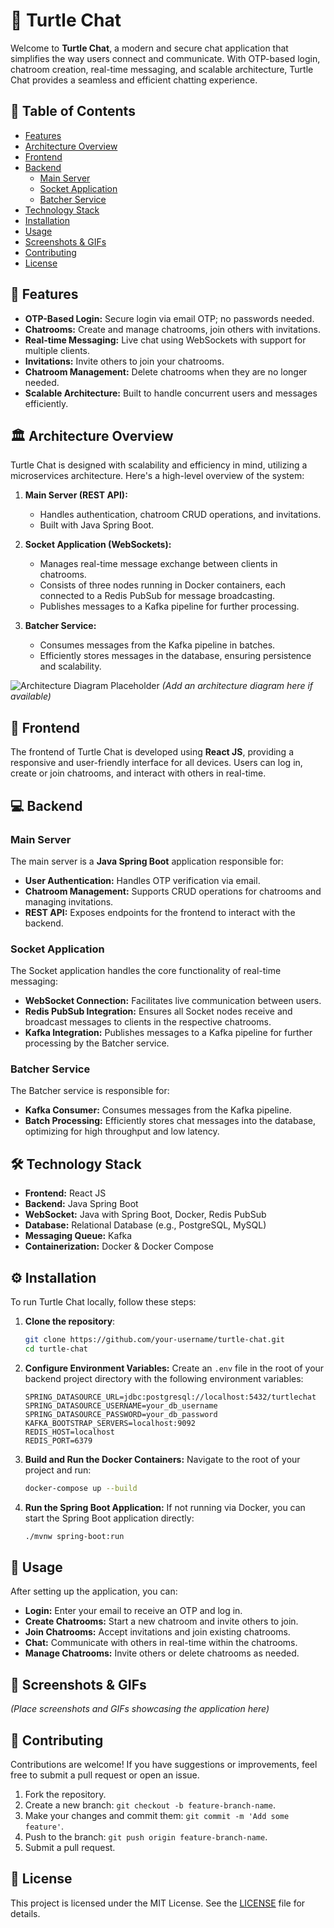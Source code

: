 # 🐢 Turtle Chat

Welcome to **Turtle Chat**, a modern and secure chat application that simplifies the way users connect and communicate. With OTP-based login, chatroom creation, real-time messaging, and scalable architecture, Turtle Chat provides a seamless and efficient chatting experience.

## 📝 Table of Contents

- [Features](#features)
- [Architecture Overview](#architecture-overview)
- [Frontend](#frontend)
- [Backend](#backend)
  - [Main Server](#main-server)
  - [Socket Application](#socket-application)
  - [Batcher Service](#batcher-service)
- [Technology Stack](#technology-stack)
- [Installation](#installation)
- [Usage](#usage)
- [Screenshots & GIFs](#screenshots--gifs)
- [Contributing](#contributing)
- [License](#license)

## 🌟 Features

- **OTP-Based Login:** Secure login via email OTP; no passwords needed.
- **Chatrooms:** Create and manage chatrooms, join others with invitations.
- **Real-time Messaging:** Live chat using WebSockets with support for multiple clients.
- **Invitations:** Invite others to join your chatrooms.
- **Chatroom Management:** Delete chatrooms when they are no longer needed.
- **Scalable Architecture:** Built to handle concurrent users and messages efficiently.

## 🏛️ Architecture Overview

Turtle Chat is designed with scalability and efficiency in mind, utilizing a microservices architecture. Here's a high-level overview of the system:

1. **Main Server (REST API):**
   - Handles authentication, chatroom CRUD operations, and invitations.
   - Built with Java Spring Boot.

2. **Socket Application (WebSockets):**
   - Manages real-time message exchange between clients in chatrooms.
   - Consists of three nodes running in Docker containers, each connected to a Redis PubSub for message broadcasting.
   - Publishes messages to a Kafka pipeline for further processing.

3. **Batcher Service:**
   - Consumes messages from the Kafka pipeline in batches.
   - Efficiently stores messages in the database, ensuring persistence and scalability.

![Architecture Diagram Placeholder](#) *(Add an architecture diagram here if available)*

## 🎨 Frontend

The frontend of Turtle Chat is developed using **React JS**, providing a responsive and user-friendly interface for all devices. Users can log in, create or join chatrooms, and interact with others in real-time.

## 💻 Backend

### Main Server

The main server is a **Java Spring Boot** application responsible for:

- **User Authentication:** Handles OTP verification via email.
- **Chatroom Management:** Supports CRUD operations for chatrooms and managing invitations.
- **REST API:** Exposes endpoints for the frontend to interact with the backend.

### Socket Application

The Socket application handles the core functionality of real-time messaging:

- **WebSocket Connection:** Facilitates live communication between users.
- **Redis PubSub Integration:** Ensures all Socket nodes receive and broadcast messages to clients in the respective chatrooms.
- **Kafka Integration:** Publishes messages to a Kafka pipeline for further processing by the Batcher service.

### Batcher Service

The Batcher service is responsible for:

- **Kafka Consumer:** Consumes messages from the Kafka pipeline.
- **Batch Processing:** Efficiently stores chat messages into the database, optimizing for high throughput and low latency.

## 🛠️ Technology Stack

- **Frontend:** React JS
- **Backend:** Java Spring Boot
- **WebSocket:** Java with Spring Boot, Docker, Redis PubSub
- **Database:** Relational Database (e.g., PostgreSQL, MySQL)
- **Messaging Queue:** Kafka
- **Containerization:** Docker & Docker Compose

## ⚙️ Installation

To run Turtle Chat locally, follow these steps:

1. **Clone the repository**:
   ```bash
   git clone https://github.com/your-username/turtle-chat.git
   cd turtle-chat
2. **Configure Environment Variables:**
   Create an `.env` file in the root of your backend project directory with the following environment variables:
   ```env
   SPRING_DATASOURCE_URL=jdbc:postgresql://localhost:5432/turtlechat
   SPRING_DATASOURCE_USERNAME=your_db_username
   SPRING_DATASOURCE_PASSWORD=your_db_password
   KAFKA_BOOTSTRAP_SERVERS=localhost:9092
   REDIS_HOST=localhost
   REDIS_PORT=6379
3. **Build and Run the Docker Containers:**
   Navigate to the root of your project and run:
   ```bash
   docker-compose up --build
4. **Run the Spring Boot Application:**
   If not running via Docker, you can start the Spring Boot application directly:
   ```bash
   ./mvnw spring-boot:run
## 🚀 Usage

After setting up the application, you can:

- **Login:** Enter your email to receive an OTP and log in.
- **Create Chatrooms:** Start a new chatroom and invite others to join.
- **Join Chatrooms:** Accept invitations and join existing chatrooms.
- **Chat:** Communicate with others in real-time within the chatrooms.
- **Manage Chatrooms:** Invite others or delete chatrooms as needed.

## 📸 Screenshots & GIFs

*(Place screenshots and GIFs showcasing the application here)*

## 🤝 Contributing

Contributions are welcome! If you have suggestions or improvements, feel free to submit a pull request or open an issue.

1. Fork the repository.
2. Create a new branch: `git checkout -b feature-branch-name`.
3. Make your changes and commit them: `git commit -m 'Add some feature'`.
4. Push to the branch: `git push origin feature-branch-name`.
5. Submit a pull request.

## 📝 License

This project is licensed under the MIT License. See the [LICENSE](LICENSE) file for details.
